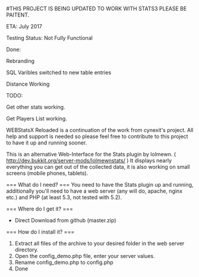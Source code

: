 #THIS PROJECT IS BEING UPDATED TO WORK WITH STATS3 PLEASE BE PAITENT.

ETA: July 2017

Testing Status: Not Fully Functional

Done:

Rebranding


SQL Varibles switched to new table entries

Distance Working

TODO:

Get other stats working.

Get Players List working.


WEBStatsX Reloaded is a continuation of the work from cynexit's project. All help and support is needed so please feel free to contribute to this project to have it up and running sooner.


This is an alternative Web-Interface for the Stats plugin by lolmewn. ( http://dev.bukkit.org/server-mods/lolmewnstats/ )
It displays nearly everything you can get out of the collected data, it is also working on small screens (mobile phones, tablets).

=== What do I need? ===
You need to have the Stats plugin up and running,
additionally you'll need to have a web server (any will do, apache, nginx etc.) and PHP (at least 5.3, not tested with 5.2).

=== Where do I get it? ===

   * Direct Download from github (master.zip)

=== How do I install it? ===

   1. Extract all files of the archive to your desired folder in the web server directory.
   2. Open the config_demo.php file, enter your server values.
   3. Rename config_demo.php to config.php
   4. Done

